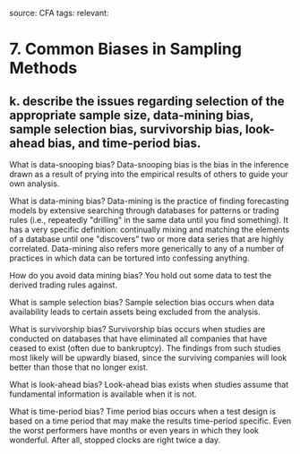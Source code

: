source: CFA
tags: 
relevant: 

# 7. Common Biases in Sampling Methods

## k. describe the issues regarding selection of the appropriate sample size, data-mining bias, sample selection bias, survivorship bias, look-ahead bias, and time-period bias.

What is data-snooping bias?
Data-snooping bias is the bias in the inference drawn as a result of prying into the empirical results of others to guide your own analysis.

What is data-mining bias?
Data-mining is the practice of finding forecasting models by extensive searching through databases for patterns or trading rules (i.e., repeatedly "drilling" in the same data until you find something). It has a very specific definition: continually mixing and matching the elements of a database until one "discovers" two or more data series that are highly correlated. Data-mining also refers more generically to any of a number of practices in which data can be tortured into confessing anything.

How do you avoid data mining bias?
You hold out some data to test the derived trading rules against.

What is sample selection bias?
Sample selection bias occurs when data availability leads to certain assets being excluded from the analysis.

What is survivorship bias?
Survivorship bias occurs when studies are conducted on databases that have eliminated all companies that have ceased to exist (often due to bankruptcy). The findings from such studies most likely will be upwardly biased, since the surviving companies will look better than those that no longer exist. 

What is look-ahead bias?
Look-ahead bias exists when studies assume that fundamental information is available when it is not.

What is time-period bias?
Time period bias occurs when a test design is based on a time period that may make the results time-period specific. Even the worst performers have months or even years in which they look wonderful. After all, stopped clocks are right twice a day.

